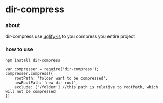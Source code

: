 dir-compress
============
### about
dir-compress use [uglify-js](https://github.com/mishoo/UglifyJS2) to you compress you entire project 

### how to use
```
npm install dir-compress
```

```
var compresser = require('dir-compress');
compresser.compress({
    rootPath: 'folder want to be compressed',
    newRootPath: 'new dir root',
    exclude: ['/folder'] //this path is relative to rootPath, which will not be compressed
})
```

